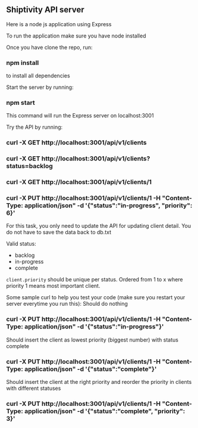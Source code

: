 ## Shiptivity API server

Here is a node js application using Express

To run the application make sure you have node installed

Once you have clone the repo, run:
### npm install
to install all dependencies

Start the server by running:
### npm start
This command will run the Express server on localhost:3001

Try the API by running:
### curl -X GET http://localhost:3001/api/v1/clients
### curl -X GET http://localhost:3001/api/v1/clients?status=backlog
### curl -X GET http://localhost:3001/api/v1/clients/1
### curl -X PUT http://localhost:3001/api/v1/clients/1 -H "Content-Type: application/json" -d '{"status":"in-progress", "priority": 6}'

For this task, you only need to update the API for updating client detail. You do not have to save the data back to db.txt

Valid status:
- backlog
- in-progress
- complete

`client.priority` should be unique per status. Ordered from 1 to x where priority 1 means most important client.

Some sample curl to help you test your code (make sure you restart your server everytime you run this):
Should do nothing
### curl -X PUT http://localhost:3001/api/v1/clients/1 -H "Content-Type: application/json" -d '{"status":"in-progress"}'

Should insert the client as lowest priority (biggest number) with status complete
### curl -X PUT http://localhost:3001/api/v1/clients/1 -H "Content-Type: application/json" -d '{"status":"complete"}'

Should insert the client at the right priority and reorder the priority in clients with different statuses
### curl -X PUT http://localhost:3001/api/v1/clients/1 -H "Content-Type: application/json" -d '{"status":"complete", "priority": 3}'
